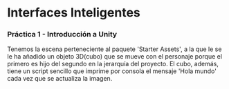 # Interfaces Inteligentes 
### Práctica 1 - Introducción a Unity

Tenemos la escena perteneciente al paquete 'Starter Assets', a la que le se le ha añadido un objeto 3D(cubo) que se mueve con el personaje porque el primero es hijo del segundo en la jerarquía del proyecto. El cubo, además, tiene un script sencillo que imprime por consola el mensaje 'Hola mundo' cada vez que se actualiza la imagen.
